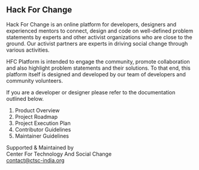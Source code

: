## Hack For Change

Hack For Change is an online platform for developers, designers and experienced mentors to connect, design and code on well-defined problem statements by experts and other activist organizations who are close to the ground. Our activist partners are experts in driving social change through various activities.

HFC Platform is intended to engage the community, promote collaboration and also highlight problem statements and their solutions. To that end, this platform itself is designed and developed by our team of developers and community volunteers.

If you are a developer or designer please refer to the documentation outlined below.

1. Product Overview
2. Project Roadmap
3. Project Execution Plan
4. Contributor Guidelines
5. Maintainer Guidelines

Supported & Maintained by   
Center For Technology And Social Change  
contact@ctsc-india.org
